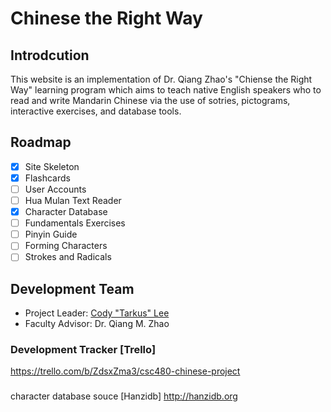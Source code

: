 # Chinese the Right Way

## Introdcution
This website is an implementation of Dr. Qiang Zhao's "Chiense the Right Way" learning 
program which aims to teach native English speakers who to read and write Mandarin Chinese via the use of 
sotries, pictograms, interactive exercises, and database tools.

## Roadmap
* [X]   Site Skeleton
* [X]   Flashcards
* [ ]   User Accounts
* [ ]   Hua Mulan Text Reader
* [X]   Character Database
* [ ]   Fundamentals Exercises
* [ ]   Pinyin Guide
* [ ]   Forming Characters
* [ ]   Strokes and Radicals

## Development Team
*   Project Leader: [Cody "Tarkus" Lee](blacktarkus.github.io)
*   Faculty Advisor: Dr. Qiang M. Zhao

### Development Tracker [Trello]
https://trello.com/b/ZdsxZma3/csc480-chinese-project

###
character database souce [Hanzidb]
http://hanzidb.org
